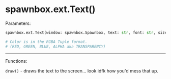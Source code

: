 # spawnbox.ext.Text()

Parameters:

```py
spawnbox.ext.Text(window: spawnbox.Spawnbox, text: str, font: str, size = 24, x = 0, y = 0, color = (255, 255, 255, 255))

# Color is in the RGBA Tuple format.
# (RED, GREEN, BLUE, ALPHA aka TRANSPARENCY)
```
<hr />
Functions:

<br />

`draw()` - draws the text to the screen... look idfk how you'd mess that up.